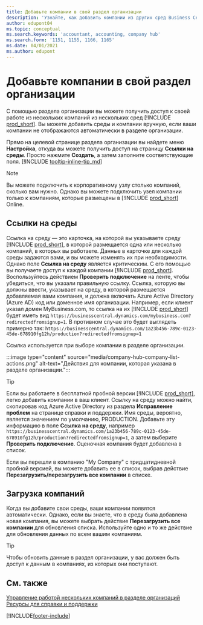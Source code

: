 ```yaml
---
title: Добавьте компании в свой раздел организации
description: 'Узнайте, как добавить компании из других сред Business Central в свой раздел организации, чтобы вы могли управлять работой в разных средах.'
author: edupont04
ms.topic: conceptual
ms.search.keywords: 'accountant, accounting, company hub'
ms.search.form: '1151, 1155, 1166, 1165'
ms.date: 04/01/2021
ms.author: edupont
---
```

# Добавьте компании в свой раздел организации

С помощью раздела организации вы можете получить доступ к своей работе из нескольких компаний из нескольких сред [!INCLUDE [prod_short](includes/prod_short.md)]. Вы можете добавить среды и компании вручную, если ваши компании не отображаются автоматически в разделе организации.  

Прямо на целевой странице раздела организации вы найдете меню **Настройка**, откуда вы можете получить доступ на страницу **Ссылки на среды**. Просто нажмите **Создать**, а затем заполните соответствующие поля. [!INCLUDE [tooltip-inline-tip_md](includes/tooltip-inline-tip_md.md)]  

> [!NOTE]
> Вы можете подключить к корпоративному узлу столько компаний, сколько вам нужно. Однако вы можете подключить узел компании только к компаниям, которые размещены в [!INCLUDE [prod_short](includes/prod_short.md)] Online.

## Ссылки на среды

Ссылка на среду — это карточка, на которой вы указываете среду [!INCLUDE [prod_short](includes/prod_short.md)], в которой размещается одна или несколько компаний, в которых вы работаете. Данные в карточке для каждой среды задаются вами, и вы можете изменять их при необходимости. Однако поле **Ссылка на среду** является критическим. С его помощью вы получаете доступ к каждой компании [!INCLUDE [prod_short](includes/prod_short.md)]. Воспользуйтесь действием **Проверить подключение** на ленте, чтобы убедиться, что вы указали правильную ссылку. Ссылка, которую вы должны ввести, указывает на среду, в которой размещается добавляемая вами компания, и должна включать Azure Active Directory (Azure AD) код или доменное имя организации. Например, если клиент указал домен MyBusiness.com, то ссылка на их [!INCLUDE [prod_short](includes/prod_short.md)] будет иметь вид ```https://businesscentral.dynamics.com/mybusiness.com?redirectedfromsignup=1```. В противном случае это будет выглядеть примерно так: ```https://businesscentral.dynamics.com/1a23b456-789c-0123-45de-678910fg12h/production?redirectedfromsignup=1```  

Ссылка используется при выборе компании в разделе организации.  

:::image type="content" source="media/company-hub-company-list-actions.png" alt-text="Действия для компании, которая указана в разделе организации.":::

> [!TIP]
> Если вы работаете в бесплатной пробной версии [!INCLUDE [prod_short](includes/prod_short.md)], легко добавить компании в ваш клиент. Ссылку на среду можно найти, скопировав код Azure Active Directory из раздела **Исправление проблем** на странице справки и поддержки. Имя среды, вероятно, является значением по умолчанию, PRODUCTION. Добавьте эту информацию в поле **Ссылка на среду**, например ```https://businesscentral.dynamics.com/1a23b456-789c-0123-45de-678910fg12h/production?redirectedfromsignup=1```, а затем выберите **Проверить подключение**. Оценочная компания будет добавлена в список.
>
> Если вы перешли в компанию "My Company" с тридцатидневной пробной версией, вы можете добавить ее в список, выбрав действие **Перезагрузить/перезагрузить все компании** в списке.

## Загрузка компаний

Когда вы добавите свои среды, ваши компании появятся автоматически. Однако, если вы знаете, что в среду была добавлена новая компания, вы можете выбрать действие **Перезагрузить все компании** для обновления списка. Используйте одно и то же действие для обновления данных по всем вашим компаниям.  

> [!TIP]
> Чтобы обновить данные в раздел организации, у вас должен быть доступ к данным в компаниях, из которых они поступают.

## См. также

[Управление работой нескольких компаний в разделе организаций](company-hub.md)  
[Ресурсы для справки и поддержки](product-help-and-support.md)  

[!INCLUDE[footer-include](includes/footer-banner.md)]
